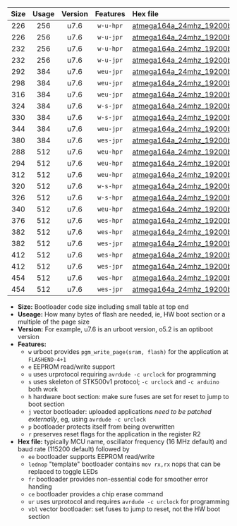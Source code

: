|Size|Usage|Version|Features|Hex file|
|:-:|:-:|:-:|:-:|:--|
|226|256|u7.6|`w-u-hpr`|[atmega164a_24mhz_19200bps_ur.hex](https://raw.githubusercontent.com/stefanrueger/urboot/main//atmega164a_24mhz_19200bps_ur.hex)|
|226|256|u7.6|`w-u-jpr`|[atmega164a_24mhz_19200bps_ur_vbl.hex](https://raw.githubusercontent.com/stefanrueger/urboot/main//atmega164a_24mhz_19200bps_ur_vbl.hex)|
|232|256|u7.6|`w-u-hpr`|[atmega164a_24mhz_19200bps_lednop_ur.hex](https://raw.githubusercontent.com/stefanrueger/urboot/main//atmega164a_24mhz_19200bps_lednop_ur.hex)|
|232|256|u7.6|`w-u-jpr`|[atmega164a_24mhz_19200bps_lednop_ur_vbl.hex](https://raw.githubusercontent.com/stefanrueger/urboot/main//atmega164a_24mhz_19200bps_lednop_ur_vbl.hex)|
|292|384|u7.6|`weu-jpr`|[atmega164a_24mhz_19200bps_ee_ur_vbl.hex](https://raw.githubusercontent.com/stefanrueger/urboot/main//atmega164a_24mhz_19200bps_ee_ur_vbl.hex)|
|298|384|u7.6|`weu-jpr`|[atmega164a_24mhz_19200bps_ee_lednop_ur_vbl.hex](https://raw.githubusercontent.com/stefanrueger/urboot/main//atmega164a_24mhz_19200bps_ee_lednop_ur_vbl.hex)|
|316|384|u7.6|`weu-jpr`|[atmega164a_24mhz_19200bps_ee_lednop_fr_ur_vbl.hex](https://raw.githubusercontent.com/stefanrueger/urboot/main//atmega164a_24mhz_19200bps_ee_lednop_fr_ur_vbl.hex)|
|324|384|u7.6|`w-s-jpr`|[atmega164a_24mhz_19200bps_vbl.hex](https://raw.githubusercontent.com/stefanrueger/urboot/main//atmega164a_24mhz_19200bps_vbl.hex)|
|330|384|u7.6|`w-s-jpr`|[atmega164a_24mhz_19200bps_lednop_vbl.hex](https://raw.githubusercontent.com/stefanrueger/urboot/main//atmega164a_24mhz_19200bps_lednop_vbl.hex)|
|344|384|u7.6|`weu-jpr`|[atmega164a_24mhz_19200bps_ee_lednop_fr_ce_ur_vbl.hex](https://raw.githubusercontent.com/stefanrueger/urboot/main//atmega164a_24mhz_19200bps_ee_lednop_fr_ce_ur_vbl.hex)|
|380|384|u7.6|`wes-jpr`|[atmega164a_24mhz_19200bps_ee_vbl.hex](https://raw.githubusercontent.com/stefanrueger/urboot/main//atmega164a_24mhz_19200bps_ee_vbl.hex)|
|288|512|u7.6|`weu-hpr`|[atmega164a_24mhz_19200bps_ee_ur.hex](https://raw.githubusercontent.com/stefanrueger/urboot/main//atmega164a_24mhz_19200bps_ee_ur.hex)|
|294|512|u7.6|`weu-hpr`|[atmega164a_24mhz_19200bps_ee_lednop_ur.hex](https://raw.githubusercontent.com/stefanrueger/urboot/main//atmega164a_24mhz_19200bps_ee_lednop_ur.hex)|
|312|512|u7.6|`weu-hpr`|[atmega164a_24mhz_19200bps_ee_lednop_fr_ur.hex](https://raw.githubusercontent.com/stefanrueger/urboot/main//atmega164a_24mhz_19200bps_ee_lednop_fr_ur.hex)|
|320|512|u7.6|`w-s-hpr`|[atmega164a_24mhz_19200bps.hex](https://raw.githubusercontent.com/stefanrueger/urboot/main//atmega164a_24mhz_19200bps.hex)|
|326|512|u7.6|`w-s-hpr`|[atmega164a_24mhz_19200bps_lednop.hex](https://raw.githubusercontent.com/stefanrueger/urboot/main//atmega164a_24mhz_19200bps_lednop.hex)|
|340|512|u7.6|`weu-hpr`|[atmega164a_24mhz_19200bps_ee_lednop_fr_ce_ur.hex](https://raw.githubusercontent.com/stefanrueger/urboot/main//atmega164a_24mhz_19200bps_ee_lednop_fr_ce_ur.hex)|
|376|512|u7.6|`wes-hpr`|[atmega164a_24mhz_19200bps_ee.hex](https://raw.githubusercontent.com/stefanrueger/urboot/main//atmega164a_24mhz_19200bps_ee.hex)|
|382|512|u7.6|`wes-hpr`|[atmega164a_24mhz_19200bps_ee_lednop.hex](https://raw.githubusercontent.com/stefanrueger/urboot/main//atmega164a_24mhz_19200bps_ee_lednop.hex)|
|382|512|u7.6|`wes-jpr`|[atmega164a_24mhz_19200bps_ee_lednop_vbl.hex](https://raw.githubusercontent.com/stefanrueger/urboot/main//atmega164a_24mhz_19200bps_ee_lednop_vbl.hex)|
|412|512|u7.6|`wes-hpr`|[atmega164a_24mhz_19200bps_ee_lednop_fr.hex](https://raw.githubusercontent.com/stefanrueger/urboot/main//atmega164a_24mhz_19200bps_ee_lednop_fr.hex)|
|412|512|u7.6|`wes-jpr`|[atmega164a_24mhz_19200bps_ee_lednop_fr_vbl.hex](https://raw.githubusercontent.com/stefanrueger/urboot/main//atmega164a_24mhz_19200bps_ee_lednop_fr_vbl.hex)|
|454|512|u7.6|`wes-hpr`|[atmega164a_24mhz_19200bps_ee_lednop_fr_ce.hex](https://raw.githubusercontent.com/stefanrueger/urboot/main//atmega164a_24mhz_19200bps_ee_lednop_fr_ce.hex)|
|454|512|u7.6|`wes-jpr`|[atmega164a_24mhz_19200bps_ee_lednop_fr_ce_vbl.hex](https://raw.githubusercontent.com/stefanrueger/urboot/main//atmega164a_24mhz_19200bps_ee_lednop_fr_ce_vbl.hex)|

- **Size:** Bootloader code size including small table at top end
- **Useage:** How many bytes of flash are needed, ie, HW boot section or a multiple of the page size
- **Version:** For example, u7.6 is an urboot version, o5.2 is an optiboot version
- **Features:**
  + `w` urboot provides `pgm_write_page(sram, flash)` for the application at `FLASHEND-4+1`
  + `e` EEPROM read/write support
  + `u` uses urprotocol requiring `avrdude -c urclock` for programming
  + `s` uses skeleton of STK500v1 protocol; `-c urclock` and `-c arduino` both work
  + `h` hardware boot section: make sure fuses are set for reset to jump to boot section
  + `j` vector bootloader: uploaded applications *need to be patched externally*, eg, using `avrdude -c urclock`
  + `p` bootloader protects itself from being overwritten
  + `r` preserves reset flags for the application in the register R2
- **Hex file:** typically MCU name, oscillator frequency (16 MHz default) and baud rate (115200 default) followed by
  + `ee` bootloader supports EEPROM read/write
  + `lednop` "template" bootloader contains `mov rx,rx` nops that can be replaced to toggle LEDs
  + `fr` bootloader provides non-essential code for smoother error handing
  + `ce` bootloader provides a chip erase command
  + `ur` uses urprotocol and requires `avrdude -c urclock` for programming
  + `vbl` vector bootloader: set fuses to jump to reset, not the HW boot section
